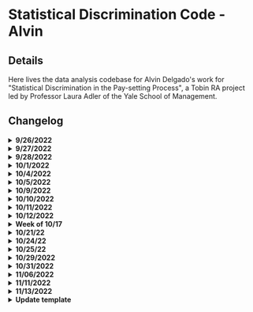 # Statistical Discrimination Code - Alvin

## Details

Here lives the data analysis codebase for Alvin Delgado's work for "Statistical Discrimination in the Pay-setting Process", a Tobin RA project led by Professor Laura Adler of the Yale School of Management.

## Changelog

<details><summary><b>9/26/2022</b></summary>

* initiated files for 1) data processing, 2) data analysis
* added code to ingest all datasets, merged years where necessary

</details>










<details><summary><b>9/27/2022</b></summary>

* added function for chi-square quantile plotting (ran into many errors with size of data)
* created basic comparison plots between genders for pay (ran into issues with factors)

</details>









<details><summary><b>9/28/2022</b></summary>

* reassigned gender labels in all dataframes
* rewrote comparison plot code for easy iteration and other variables

</details>








<details><summary><b>10/1/2022</b></summary>

* checked for distribution of gender labels reported
* checked counts for different years to see if # of survey respondants changed significantly (it did!)
* checked to see if there are any repeat responses in each year

</details>










<details><summary><b>10/4/2022</b></summary>

Updates to `data_processing.Rmd`:
* Transormed date text field to date field with `lubridate`
* Reorganized how data is loaded, reshaped, and saved
* Moved some functions from the processing document to the analysis document
* Added functionality 

---

Updates to `data_analysis.Rmd`
* Added new column to datasets to "round" data to current month
* Drew histograms of date distributions to check for outliers
    * There were quite a few in 2015 and 2016!
* Checked distribution of industries across responses
* Added `dfList`, a list of the yearly dataframes, which makes iterating over years *much* easier.

---

Notes:
* Dates seem to be fairly uniformly distributed across the years, and there were only a few anomalies (see question below).
* There's about 10-15% data on industry missing from each year. The spread is definitely not uniform.
* For fun: go back and clean up plotmaking using `dfList` and `lapply()`

---

Questions:
* There are a lot of entries that have `NA` for gender, what should we do with these?
* Should we just get rid of dates outside of the year each table is supposed to be from?
* How should we continue exploring industry type, if at all?

</details>








<details><summary><b>10/5/2022</b></summary>

Updates to `data_analysis.Rmd`
* Added histograms of `YRS_EXP`
* Removed negative values for `YRS_EXP`
* Checked distribution of total compensation

---

Notes:
* There are a lot of high outliers for total compensation

---

Questions:
* Is it good practice to remove invalid data rows (e.g. neg values above), or just replace the invalid data entries with `NA`?
* How should we be choosing to remove outliers in general?

</details>








<details><summary><b>10/9/2022</b></summary>

Updates to `data_processing.Rmd`:
* Cleaned `manager_relationship` var to be all numeric
* Cleaned `fair_pay` var to be all numeric
* Cleaned `employer_satisfaction` to be all numeric
* Cleaned `fair_pay` to all be numeric
* Started cleaning `phdyr_graduate`
    * I should check over the excel sheets to see how to transform this (i.e. account for both years *and* "did not graduate")

---

Updates to `data_analysis.Rmd`
* 

---

Notes:
* A reminder from last meeting that the .xlsx for 2019 includes data from the first half of 2020
* `Fair_pay` has almost only `NA` for 2015,2016, then about 25-33% `NA` for other years
* `employer_satisfaction` is missing about half the data for 2019,2020. Even though the dataframes contain an incorrect period of data, these missing values seem consistent across both years. 
* I am going to stop checking for missing data until I've successfully merged the datasets.
* `manager_relationship`, `fair_pay`, `employer_satisfaction`, and `fair_pay` are all on a scale from 1-5 for "Strongly Disagree" to "Strongly Agree"

---

Questions:
* 

</details>








<details><summary><b>10/10/2022</b></summary>

Updates to `data_processing.Rmd`:
* Cleaned `phdyr_graduate` - turned into a factor
* Cleaned `mbayr_graduate` - turned into a factor
* Merged all years' datasets into one master called `alldata`
* Saved `alldata` as easily loadable .RData and .csv files for ingesting into `data_analysis`
* Removed code for saving each year's dataset individually to a .RData file
* Added code to sanity check `TCC`

---

Updates to `data_analysis.Rmd`
* 

---

Notes:
* According to [DQYDJ](https://dqydj.com/average-median-top-individual-income-percentiles/), the 99th percentile of income was $401,622, while in 2020 it was $357,552.
    * Note: this site used BLS data, but I wasn't sure if I should have calculated this myself, or gotten an academic source. [This](https://data.bls.gov/cgi-bin/surveymost?ce) might be a good alternative to do it by hand.
    * The 99th percentile of `TCC` in our data was 212500
* `TCC` didn't seem to have any people who reported hourly wages as total compensation (min was about 4400)
    * cool observation: there's spikes at every $1000
* Strange: there are only 3 "other" responses to gender in 2016.

</details>









<details><summary><b>10/11/2022</b></summary>

Updates to `data_processing.Rmd`:
* updated code to work with the merged dataframe `alldata`

---

Updates to `data_analysis.Rmd`
* Cleaned `yrs_exp` - made negative values NA
* Fixed `salary` graphs by gender, switched `salary` with `TCC` b/c less missing data.\

---

Notes:
* There's about 12% missing data for `Industry`
* There's some pretty stark differenes in industry by gender in traditionally gendered roles (e.g. education, construction, and healthcare/social assistance)
* 

---

Questions:
* How was the original data formatted? I was wondering about why some years have about 500-1000 entries from the next year


</details>





<details><summary><b>10/12/2022</b></summary>

Updates to `data_processing.Rmd`:
* 

---

Updates to `data_analysis.Rmd`
* Compared Industry by Gender (tables, barplots)
* Compared Management by gender
* Compared education by gender (tables, barplots)
* Compared age by gender
* Calculated proportional data across states and cities

---

Notes:
* There aren't huge differences between education level and gender
    * Minor differences: larger proportions of women obtain associate's, health profession, master's, and non-degree certificates comapred to men
    * Men obtained more GED/high school diplomas (does this make sense), MBAs, and PHDs compared to women.
* There is a narrowing of the proportion of management positions held by men and women over time
* Majority of responses are from young people - this might affect broader trends we see?

---

Questions:
* How might patterns or trends in our data effect future analyses?

</details>








<details><summary><b>Week of 10/17</b></summary>

Updates to `data_processing.Rmd`:
* Created tables of highest paying occupations (`onet_broad`)
    * Filtered dataset to exclude data higher than the 2020 99th percentile in individual
    income
* Reordered commands for efficiency
* Filtered for 24 <= age <= 54 
* Recoded `NA` in `Gender` to "Missing"

---

Updates to `data_analysis.Rmd`
* 

---

Notes:
* The majority of outliers are chief executives, physicians, lawyers, operations 
managers, sales managers, financial analysts, and management analysts. This is when we filter data
higher than the 2020 99th percentile, 401622 (see above for source)
    * Since these jobs are fairly similar, I decided to just filter based on the 
    99th percentile alone. Even if we end up choosing another year's 99th percentile
    to do a cutoff, the types of employees that would be excluded from our data would be 
    more or less from the same crowd. 


---

Questions:
* 

</details>








<details><summary><b>10/21/22</b></summary>

Updates to `data_processing.Rmd`:
* Reordered commands for relabelling the `GENDER` column (fixed an error where NAs would
be labelled as "Other" instead of "Missing")
* Fixed filtering by `TCC` (I used the wrong inequality before haha)

---

Updates to `data_analysis.Rmd`
* 

---

Notes:
* 

---

Questions:
* 

</details>






<details><summary><b>10/24/22</b></summary>

Updates to `data_processing.Rmd`:
* Fixed filter for removing data data pts below a minimum wage salary

---

Updates to `data_analysis.Rmd`
* Added summary statistics code for TCC, Education experience, and job experience

---

Notes:
* 

---

Questions:
* 

</details>














<details><summary><b>10/25/22</b></summary>

Updates to `data_processing.Rmd`:
* 

---

Updates to `data_analysis.Rmd`
* Added summary statistics code for age and salary history question
* Added summary stats for "Other" gender category

---

Notes:
* 

---

Questions:
* 

</details>











<details><summary><b>10/29/2022</b></summary>

Updates to `data_processing.Rmd`:
* 

---

Updates to `data_analysis.Rmd`
* Created summary statistics code for highest level of educational attainment by gender
    * created a new logical column that parses out the highest level of edu from other cols
* Created summary stats for the number of employees in company by gender

---

Notes:
* 

---

Questions:
* How should we code in the SHB variable? Should we have it set to after the year in which the ban take effect? Right after? (My intuitions would say that we should wait some time, as the salary and information they are reporting are likely from jobs they got before the ban in the immediate post-period)

</details>
















<details><summary><b>10/31/2022</b></summary>

Updates to `data_processing.Rmd`:
* 

---

Updates to `data_analysis.Rmd`
* Added code to look at the highest proportion industries across genders
* Added code to compare missing data for TCC, Age, years of experience, work hours, and industry spread

---

Notes:
* The "other" gender category has the exact same top jobs as women, and their education seems to be more similar to women as well
* Our missing data seems to have 

---

Questions:
* 

</details>



















<details><summary><b>11/06/2022</b></summary>

Updates to `data_processing.Rmd`:
* Added code to create a SHB column
	* this column is a 1 if the response was sent at least 6 months after an SHB was implemented in the respondents' state, and 0 otherwise

---

Updates to `data_analysis.Rmd`
* 

---

Notes:
* 

---

Questions:
* 

</details>













<details><summary><b>11/11/2022</b></summary>

Updates to `data_processing.Rmd`:
* 


---

Updates to `data_analysis.Rmd`
* added notes and sample equations in latex to formulate a preliminary regression
* added code for reporting summary statistics for data that had a filled-in salary disclosure question vs missing

---

Notes:
* At this point, just account for gender, TCC, SHB, education level, we have ~230000 complete cases
* A clarifying comment: how much the wage gap changes due to disclosure itself will account for the presence of statistical discrimination (i.e. hiring managers expecting women to perform worse/have a lower marginal benefit)
* instrumental variable will help account for statistical, leaving the actual difference due to taste-based
---

Questions:
* 

</details>














<details><summary><b>11/13/2022</b></summary>

Updates to `data_processing.Rmd`:
* Added code to create `highest`, the column for highest level of educational attainment
* created code for a KNN model to predict `gender`



---

Updates to `data_analysis.Rmd`
* 

---

Notes:
* At this point, just account for gender, TCC, SHB, education level, we have ~230000 complete cases
* A clarifying comment: how much the wage gap changes due to disclosure itself will account for the presence of statistical discrimination (i.e. hiring managers expecting women to perform worse/have a lower marginal benefit)
* instrumental variable will help account for statistical, leaving the actual difference due to taste-based
* The KNN model will need a smaller sample than what I have now, since it takes way to long to run
* We can't use logistic regression for gender because nonbinary
---

Questions:
* 

</details>














<details><summary><b>Update template</b></summary>

Updates to `data_processing.Rmd`:
* 

---

Updates to `data_analysis.Rmd`
* 

---

Notes:
* 

---

Questions:
* 

</details>

